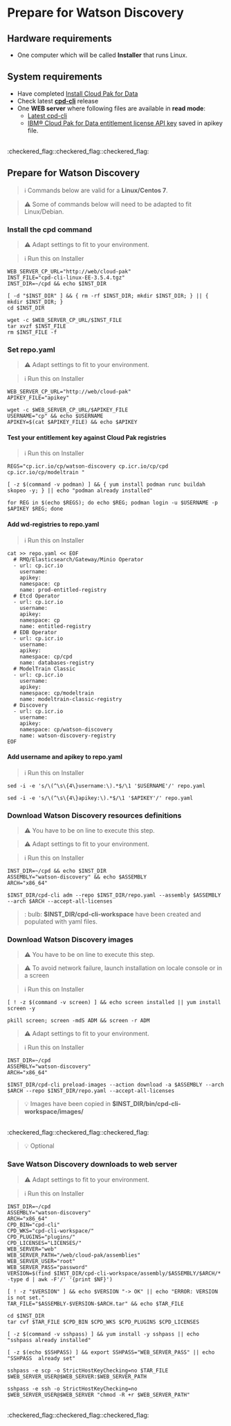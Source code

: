 # Prepare for Watson Discovery

## Hardware requirements

-  One computer which will be called **Installer** that runs Linux.

## System requirements

- Have completed  [Install Cloud Pak for Data](https://github.com/bpshparis/sandbox/blob/master/Install-Cloud-Pak-for-Data.md#install-cloud-pak-for-data)
- Check latest [**cpd-cli**](https://github.com/IBM/cpd-cli/releases) release
- One **WEB server** where following files are available in **read mode**:
    - [Latest cpd-cli](https://github.com/IBM/cpd-cli/releases/download/v3.5.4/cpd-cli-linux-EE-3.5.4.tgz)
    - [IBM® Cloud Pak for Data entitlement license API key](https://myibm.ibm.com/products-services/containerlibrary) saved in apikey file.

  

<br>
:checkered_flag::checkered_flag::checkered_flag:
<br>

## Prepare for Watson Discovery

> :information_source: Commands below are valid for a **Linux/Centos 7**.

> :warning: Some of commands below will need to be adapted to fit Linux/Debian.

### Install the cpd command

> :warning: Adapt settings to fit to your environment.

> :information_source: Run this on Installer

```
WEB_SERVER_CP_URL="http://web/cloud-pak"
INST_FILE="cpd-cli-linux-EE-3.5.4.tgz"
INST_DIR=~/cpd && echo $INST_DIR
```

```
[ -d "$INST_DIR" ] && { rm -rf $INST_DIR; mkdir $INST_DIR; } || { mkdir $INST_DIR; }
cd $INST_DIR

wget -c $WEB_SERVER_CP_URL/$INST_FILE
tar xvzf $INST_FILE
rm $INST_FILE -f
```

### Set repo.yaml

> :warning: Adapt settings to fit to your environment.

> :information_source: Run this on Installer 

```
WEB_SERVER_CP_URL="http://web/cloud-pak"
APIKEY_FILE="apikey"
```

```
wget -c $WEB_SERVER_CP_URL/$APIKEY_FILE
USERNAME="cp" && echo $USERNAME
APIKEY=$(cat $APIKEY_FILE) && echo $APIKEY

```

#### Test your entitlement key against Cloud Pak registries

> :information_source: Run this on Installer 

```
REGS="cp.icr.io/cp/watson-discovery cp.icr.io/cp/cpd cp.icr.io/cp/modeltrain "
```



```
[ -z $(command -v podman) ] && { yum install podman runc buildah skopeo -y; } || echo "podman already installed"

for REG in $(echo $REGS); do echo $REG; podman login -u $USERNAME -p $APIKEY $REG; done
```

#### Add wd-registries to repo.yaml

> :information_source: Run this on Installer

```
cat >> repo.yaml << EOF
  # RMQ/Elasticsearch/Gateway/Minio Operator
  - url: cp.icr.io
    username:
    apikey:
    namespace: cp
    name: prod-entitled-registry
  # Etcd Operator
  - url: cp.icr.io
    username:
    apikey:
    namespace: cp
    name: entitled-registry
  # EDB Operator
  - url: cp.icr.io
    username:
    apikey:
    namespace: cp/cpd
    name: databases-registry
  # ModelTrain Classic
  - url: cp.icr.io
    username:
    apikey:
    namespace: cp/modeltrain
    name: modeltrain-classic-registry
  # Discovery
  - url: cp.icr.io
    username:
    apikey:
    namespace: cp/watson-discovery
    name: watson-discovery-registry
EOF
```

#### Add username and apikey to repo.yaml

> :information_source: Run this on Installer

```
sed -i -e 's/\(^\s\{4\}username:\).*$/\1 '$USERNAME'/' repo.yaml

sed -i -e 's/\(^\s\{4\}apikey:\).*$/\1 '$APIKEY'/' repo.yaml
```

### Download  Watson Discovery resources definitions

> :warning: You have to be on line to execute this step.

> :warning: Adapt settings to fit to your environment.

> :information_source: Run this on Installer 

```
INST_DIR=~/cpd && echo $INST_DIR
ASSEMBLY="watson-discovery" && echo $ASSEMBLY
ARCH="x86_64"
```

```
$INST_DIR/cpd-cli adm --repo $INST_DIR/repo.yaml --assembly $ASSEMBLY --arch $ARCH --accept-all-licenses 
```

> : bulb:  **$INST_DIR/cpd-cli-workspace** have been created and populated with yaml files.

### Download  Watson Discovery images

> :warning: You have to be on line to execute this step.

> :warning: To avoid network failure, launch installation on locale console or in a screen

> :information_source: Run this on Installer

```
[ ! -z $(command -v screen) ] && echo screen installed || yum install screen -y

pkill screen; screen -mdS ADM && screen -r ADM
```

> :warning: Adapt settings to fit to your environment.

> :information_source: Run this on Installer

```
INST_DIR=~/cpd
ASSEMBLY="watson-discovery"
ARCH="x86_64"
```

```
$INST_DIR/cpd-cli preload-images --action download -a $ASSEMBLY --arch $ARCH --repo $INST_DIR/repo.yaml --accept-all-licenses
```

> :bulb:  Images have been copied in **$INST_DIR/bin/cpd-cli-workspace/images/**



<br>
:checkered_flag::checkered_flag::checkered_flag:
<br>



> :bulb: Optional

### Save Watson Discovery downloads to web server

> :warning: Adapt settings to fit to your environment.

> :information_source: Run this on Installer

```
INST_DIR=~/cpd
ASSEMBLY="watson-discovery"
ARCH="x86_64"
CPD_BIN="cpd-cli"
CPD_WKS="cpd-cli-workspace/"
CPD_PLUGINS="plugins/"
CPD_LICENSES="LICENSES/"
WEB_SERVER="web"
WEB_SERVER_PATH="/web/cloud-pak/assemblies"
WEB_SERVER_USER="root"
WEB_SERVER_PASS="password"
VERSION=$(find $INST_DIR/cpd-cli-workspace/assembly/$ASSEMBLY/$ARCH/* -type d | awk -F'/' '{print $NF}')

[ ! -z "$VERSION" ] && echo $VERSION "-> OK" || echo "ERROR: VERSION is not set."
TAR_FILE="$ASSEMBLY-$VERSION-$ARCH.tar" && echo $TAR_FILE
```

```
cd $INST_DIR
tar cvf $TAR_FILE $CPD_BIN $CPD_WKS $CPD_PLUGINS $CPD_LICENSES

[ -z $(command -v sshpass) ] && yum install -y sshpass || echo "sshpass already installed"

[ -z $(echo $SSHPASS) ] && export SSHPASS="WEB_SERVER_PASS" || echo "SSHPASS  already set"

sshpass -e scp -o StrictHostKeyChecking=no $TAR_FILE $WEB_SERVER_USER@$WEB_SERVER:$WEB_SERVER_PATH

sshpass -e ssh -o StrictHostKeyChecking=no $WEB_SERVER_USER@$WEB_SERVER "chmod -R +r $WEB_SERVER_PATH"

```
<br>
:checkered_flag::checkered_flag::checkered_flag:
<br>


